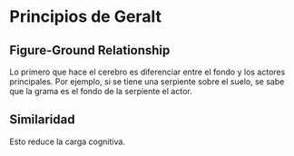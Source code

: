 # Principios de Geralt

## Figure-Ground Relationship
Lo primero que hace el cerebro es diferenciar entre el fondo y los actores principales. Por ejemplo, si se tiene una serpiente sobre el suelo, se sabe que la grama es el fondo de la serpiente el actor.

## Similaridad
Esto reduce la carga cognitiva.
